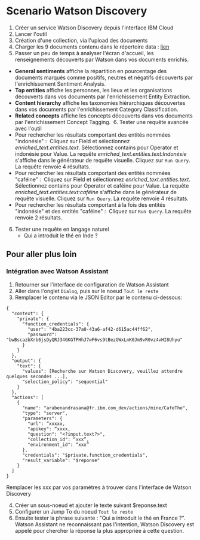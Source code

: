 # Scenario Watson Discovery

1. Créer un service Watson Discovery depuis l'interface IBM Cloud
2. Lancer l'outil
3. Création d'une collection, via l'upload des documents
4. Charger les 9 documents contenu dans le répertoire data : [lien](https://github.com/vperrinfr/Watson_Academy/tree/master/Watson_Discovery/data)
5. Passer un peu de temps à analyser l'écran d'accueil, les renseignements découverts par Watson dans vos documents enrichis. 
- **General sentiments** affiche la répartition en pourcentage des documents marqués comme positifs, neutres et négatifs découverts par l'enrichissement Sentiment Analysis. 
- **Top entities** affiche les personnes, les lieux et les organisations découverts dans vos documents par l'enrichissement Entity Extraction. 
- **Content hierarchy** affiche les taxonomies hiérarchiques découvertes dans vos documents par l'enrichissement Category Classification. 
- **Related concepts** affiche les concepts découverts dans vos documents par l'enrichissement Concept Tagging. 
6. Tester une requête avancée avec l'outil
-   Pour rechercher les résultats comportant des entités nommées "indonésie" :  Cliquez sur Field et sélectionnez *enriched_text.entities.text*. Sélectionnez contains pour Operator et indonésie pour Value. La requête *enriched_text.entities.text:Indonésie* s'affiche dans le générateur de requête visuelle. Cliquez sur `Run Query`. La requête renvoie 4 résultats.  
- Pour rechercher les résultats comportant des entités nommées "caféine" :  Cliquez sur Field et sélectionnez *enriched_text.entities.text*. Sélectionnez contains pour Operator et caféine pour Value. La requête *enriched_text.entities.text:caféine* s'affiche dans le générateur de requête visuelle. Cliquez sur `Run Query`. La requête renvoie 4 résultats. 
- Pour rechercher les résultats comportant à la fois des entités "indonésie" et des entités "caféine" :  Cliquez sur `Run Query`. La requête renvoie 2 résultats.

6. Tester une requête en langage naturel 
    -  Qui a introduit le thé en Inde ?

## Pour aller plus loin

### Intégration avec Watson Assistant

1. Retourner sur l'interface de configuration de Watson Assistant
2. Aller dans l'onglet `Dialog`, puis sur le noeud `Tout le reste`
3. Remplacer le contenu via le JSON Editor par le contenu ci-dessous:
```
{
  "context": {
    "private": {
      "function_credentials": {
        "user": "4ba223cc-37a0-43a6-af42-d615ac44ff62",
        "password": "bwBscazbXrb6jsDyQRJ34GKGTPHhJ7wF6vs9tBezGWxLnK0Jm9vR0vz4vHI8Uhyu"
      }
    }
  },
  "output": {
    "text": {
      "values": [Recherche sur Watson Discovery, veuillez attendre quelques secondes ...],
      "selection_policy": "sequential"
    }
  },
  "actions": [
    {
      "name": "arabenandrasana@fr.ibm.com_dev/actions/mine/CafeThe",
      "type": "server",
      "parameters": {
        "url": “xxxxx,
        "apikey": “xxxx,
        "question": "<?input.text?>",
        "collection_id": “xxx”,
        "environment_id": “xxx”
      },
      "credentials": "$private.function_credentials",
      "result_variable": "$reponse"
    }
  ]
}
```
Remplacer les xxx par vos paramètres à trouver dans l'interface de Watson Discovery

4. Créer un sous-noeud et ajouter le texte suivant $reponse.text
5. Configurer un Jump To du noeud `Tout le reste`
6. Ensuite tester la phrase suivante : "Qui a introduit le thé en France ?". Watson Assistant ne reconnaissant pas l'intention, Watson Discovery est appelé pour chercher la réponse la plus appropriée à cette question.
